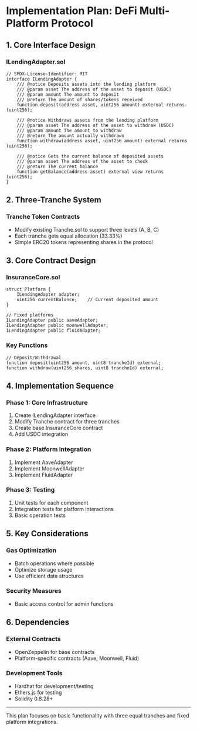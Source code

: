 # Implementation Plan: DeFi Multi-Platform Protocol

## 1. Core Interface Design

### ILendingAdapter.sol

```solidity
// SPDX-License-Identifier: MIT
interface ILendingAdapter {
    /// @notice Deposits assets into the lending platform
    /// @param asset The address of the asset to deposit (USDC)
    /// @param amount The amount to deposit
    /// @return The amount of shares/tokens received
    function deposit(address asset, uint256 amount) external returns (uint256);

    /// @notice Withdraws assets from the lending platform
    /// @param asset The address of the asset to withdraw (USDC)
    /// @param amount The amount to withdraw
    /// @return The amount actually withdrawn
    function withdraw(address asset, uint256 amount) external returns (uint256);

    /// @notice Gets the current balance of deposited assets
    /// @param asset The address of the asset to check
    /// @return The current balance
    function getBalance(address asset) external view returns (uint256);
}
```

## 2. Three-Tranche System

### Tranche Token Contracts

- Modify existing Tranche.sol to support three levels (A, B, C)
- Each tranche gets equal allocation (33.33%)
- Simple ERC20 tokens representing shares in the protocol

## 3. Core Contract Design

### InsuranceCore.sol

```solidity
struct Platform {
    ILendingAdapter adapter;
    uint256 currentBalance;    // Current deposited amount
}

// Fixed platforms
ILendingAdapter public aaveAdapter;
ILendingAdapter public moonwellAdapter;
ILendingAdapter public fluidAdapter;
```

### Key Functions

```solidity
// Deposit/Withdrawal
function deposit(uint256 amount, uint8 trancheId) external;
function withdraw(uint256 shares, uint8 trancheId) external;
```

## 4. Implementation Sequence

### Phase 1: Core Infrastructure

1. Create ILendingAdapter interface
2. Modify Tranche contract for three tranches
3. Create base InsuranceCore contract
4. Add USDC integration

### Phase 2: Platform Integration

1. Implement AaveAdapter
2. Implement MoonwellAdapter
3. Implement FluidAdapter

### Phase 3: Testing

1. Unit tests for each component
2. Integration tests for platform interactions
3. Basic operation tests

## 5. Key Considerations

### Gas Optimization

- Batch operations where possible
- Optimize storage usage
- Use efficient data structures

### Security Measures

- Basic access control for admin functions

## 6. Dependencies

### External Contracts

- OpenZeppelin for base contracts
- Platform-specific contracts (Aave, Moonwell, Fluid)

### Development Tools

- Hardhat for development/testing
- Ethers.js for testing
- Solidity 0.8.28+

---

This plan focuses on basic functionality with three equal tranches and fixed platform integrations.
